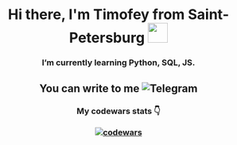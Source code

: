 
<h1 align="center">Hi there, I'm Timofey from Saint-Petersburg 
<img src="https://github.com/blackcater/blackcater/raw/main/images/Hi.gif" height="40"/></h1>
<h3 align="center">I’m currently learning Python, SQL, JS.</h3>
<h2 align="center">You can write to me
<href="https://t.me/sobolev_t" rel="nofollow"><img src="https://camo.githubusercontent.com/f33fc1072c02b69dc328e768706c3221f9f4405c45eb12817b3df5524564d858/68747470733a2f2f696d672e736869656c64732e696f2f62616467652f54656c656772616d2d626c75653f7374796c653d666c61742d737175617265266c6f676f3d54656c656772616d" alt="Telegram" data-canonical-src="https://img.shields.io/badge/Telegram-blue?style=flat-square&amp;logo=Telegram" style="max-width: 100%;"></h2>

<h3 align="center">My codewars stats 👇

[![codewars](https://www.codewars.com/users/TimofeySob/badges/small)](https://www.codewars.com/users/TimofeySob)</h3>


<!--
**SobolevTim/SobolevTim** is a ✨ _special_ ✨ repository because its `README.md` (this file) appears on your GitHub profile.

Here are some ideas to get you started:

- 🔭 I’m currently working on ...
- 🌱 I’m currently learning ...
- 👯 I’m looking to collaborate on ...
- 🤔 I’m looking for help with ...
- 💬 Ask me about ...
- 📫 How to reach me: ...
- 😄 Pronouns: ...
- ⚡ Fun fact: ...
-->
